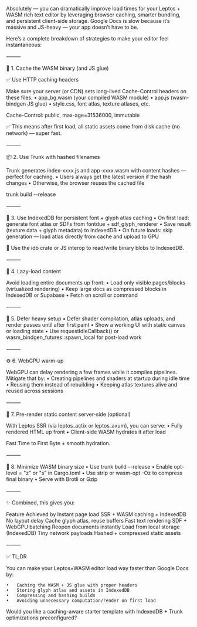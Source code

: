Absolutely — you can dramatically improve load times for your Leptos + WASM rich text editor by leveraging browser caching, smarter bundling, and persistent client-side storage. Google Docs is slow because it’s massive and JS-heavy — your app doesn’t have to be.

Here’s a complete breakdown of strategies to make your editor feel instantaneous:

⸻

🚀 1. Cache the WASM binary (and JS glue)

✅ Use HTTP caching headers

Make sure your server (or CDN) sets long-lived Cache-Control headers on these files:
	•	app_bg.wasm (your compiled WASM module)
	•	app.js (wasm-bindgen JS glue)
	•	style.css, font atlas, texture atlases, etc.

Cache-Control: public, max-age=31536000, immutable

✅ This means after first load, all static assets come from disk cache (no network) — super fast.

⸻

📦 2. Use Trunk with hashed filenames

Trunk generates index-xxxx.js and app-xxxx.wasm with content hashes — perfect for caching.
	•	Users always get the latest version if the hash changes
	•	Otherwise, the browser reuses the cached file

trunk build --release


⸻

📂 3. Use IndexedDB for persistent font + glyph atlas caching
	•	On first load: generate font atlas or SDFs from fontdue + sdf_glyph_renderer
	•	Save result (texture data + glyph metadata) to IndexedDB
	•	On future loads: skip generation — load atlas directly from cache and upload to GPU

🔧 Use the idb crate or JS interop to read/write binary blobs to IndexedDB.

⸻

🔁 4. Lazy-load content

Avoid loading entire documents up front:
	•	Load only visible pages/blocks (virtualized rendering)
	•	Keep large docs as compressed blocks in IndexedDB or Supabase
	•	Fetch on scroll or command

⸻

🧵 5. Defer heavy setup
	•	Defer shader compilation, atlas uploads, and render passes until after first paint
	•	Show a working UI with static canvas or loading state
	•	Use requestIdleCallback() or wasm_bindgen_futures::spawn_local for post-load work

⸻

⚙️ 6. WebGPU warm-up

WebGPU can delay rendering a few frames while it compiles pipelines. Mitigate that by:
	•	Creating pipelines and shaders at startup during idle time
	•	Reusing them instead of rebuilding
	•	Keeping atlas textures alive and reused across sessions

⸻

🧠 7. Pre-render static content server-side (optional)

With Leptos SSR (via leptos_actix or leptos_axum), you can serve:
	•	Fully rendered HTML up front
	•	Client-side WASM hydrates it after load

Fast Time to First Byte + smooth hydration.

⸻

🧨 8. Minimize WASM binary size
	•	Use trunk build --release
	•	Enable opt-level = "z" or "s" in Cargo.toml
	•	Use strip or wasm-opt -Oz to compress final binary
	•	Serve with Brotli or Gzip

⸻

✨ Combined, this gives you:

Feature	Achieved by
Instant page load	SSR + WASM caching + IndexedDB
No layout delay	Cache glyph atlas, reuse buffers
Fast text rendering	SDF + WebGPU batching
Reopen documents instantly	Load from local storage (IndexedDB)
Tiny network payloads	Hashed + compressed static assets


⸻

✅ TL;DR

You can make your Leptos+WASM editor load way faster than Google Docs by:

	•	Caching the WASM + JS glue with proper headers
	•	Storing glyph atlas and assets in IndexedDB
	•	Compressing and hashing builds
	•	Avoiding unnecessary computation/render on first load

Would you like a caching-aware starter template with IndexedDB + Trunk optimizations preconfigured?